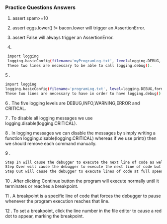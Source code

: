### Practice Questions Answers

1. assert spam>=10

2. assert eggs.lower() != bacon.lower will trigger an AssertionError.

3. assert False will always trigger an AssertionError.

4.
  ``` bash
   import logging
   logging.basicConfig(filename='myProgramLog.txt', level=logging.DEBUG, format='%(asctime)s -  %(levelname)s -  %(message)s')
   These two lines are necessary to be able to call logging.debug().
  ```
5 .  
 ``` bash
 import logging
 logging.basicConfig(filename='programLog.txt', level=logging.DEBUG,format=' %(asctime)s -  %(levelname)s -  %(message)s')
These two lines are necessary to have in order to have logging.debug() send a logging message to a file named programLog.txt.
 ```

6 . The five logging levels are DEBUG,INFO,WARNING,ERROR and CRITICAL.

7 . To disable all logging messages we use logging.disable(logging.CRITICAL).

8 . In logging messages we can disable the messages by simply writing a function logging.disable(logging.CRITICAL) whereas if we use print() then we should remove each command manually.

9 . 
   ``` bash
 Step In will cause the debugger to execute the next line of code as well as to step into the function if existed.
 Step Over will cause the debugger to execute the next line of code but steps over the function if existed.
 Step Out will cause the debugger to execute lines of code at full speed until it returns from the current function.
   ```

10 . After clicking Continue button the program will execute normally until it terminates or reaches a breakpoint.

11 . A breakpoint is a specific line of code that forces the debugger to pause whenever the program execution reaches that line.

12 . To set a breakpoint, click the line number in the file editor to cause a red dot to appear, marking the breakpoint.